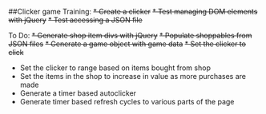 ##Clicker game
Training:
~~* Create a clicker~~
~~* Test managing DOM elements with jQuery~~
~~* Test accessing a JSON file~~

To Do:
~~* Generate shop item divs with jQuery~~
~~* Populate shoppables from JSON files~~
~~* Generate a game object with game data~~
~~* Set the clicker to click~~
* Set the clicker to range based on items bought from shop
* Set the items in the shop to increase in value as more purchases are made
* Generate a timer based autoclicker
* Generate timer based refresh cycles to various parts of the page
